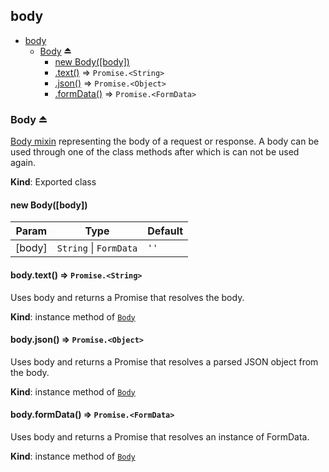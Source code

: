 <a name="module_body"></a>

## body

* [body](#module_body)
    * [Body](#exp_module_body--Body) ⏏
        * [new Body([body])](#new_module_body--Body_new)
        * [.text()](#module_body--Body+text) ⇒ <code>Promise.&lt;String&gt;</code>
        * [.json()](#module_body--Body+json) ⇒ <code>Promise.&lt;Object&gt;</code>
        * [.formData()](#module_body--Body+formData) ⇒ <code>Promise.&lt;FormData&gt;</code>

<a name="exp_module_body--Body"></a>

### Body ⏏
[Body mixin](https://fetch.spec.whatwg.org/#body-mixin) representing the body of a request or response. A body can be used through one of the class methods after which is can not be used again.

**Kind**: Exported class  
<a name="new_module_body--Body_new"></a>

#### new Body([body])
<table>
  <thead>
    <tr>
      <th>Param</th><th>Type</th><th>Default</th>
    </tr>
  </thead>
  <tbody>
<tr>
    <td>[body]</td><td><code>String</code> | <code>FormData</code></td><td><code>&#x27;&#x27;</code></td>
    </tr>  </tbody>
</table>

<a name="module_body--Body+text"></a>

#### body.text() ⇒ <code>Promise.&lt;String&gt;</code>
Uses body and returns a Promise that resolves the body.

**Kind**: instance method of <code>[Body](#exp_module_body--Body)</code>  
<a name="module_body--Body+json"></a>

#### body.json() ⇒ <code>Promise.&lt;Object&gt;</code>
Uses body and returns a Promise that resolves a parsed JSON object from the body.

**Kind**: instance method of <code>[Body](#exp_module_body--Body)</code>  
<a name="module_body--Body+formData"></a>

#### body.formData() ⇒ <code>Promise.&lt;FormData&gt;</code>
Uses body and returns a Promise that resolves an instance of FormData.

**Kind**: instance method of <code>[Body](#exp_module_body--Body)</code>  
